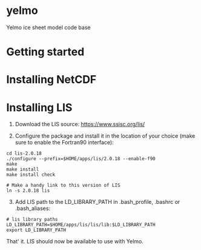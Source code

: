 # yelmo
Yelmo ice sheet model code base



# Getting started 




# Installing NetCDF



# Installing LIS

1. Download the LIS source:
https://www.ssisc.org/lis/

2. Configure the package and install it
in the location of your choice (make sure to enable the Fortran90 interface):
```
cd lis-2.0.18
./configure --prefix=$HOME/apps/lis/2.0.18 --enable-f90
make
make install
make install check

# Make a handy link to this version of LIS
ln -s 2.0.18 lis
```

3. Add LIS path to the LD\_LIBRARY\_PATH in .bash\_profile, .bashrc or .bash\_aliases:
```
# lis library paths
LD_LIBRARY_PATH=$HOME/apps/lis/lis/lib:$LD_LIBRARY_PATH
export LD_LIBRARY_PATH
```

That' it. LIS should now be available to use with Yelmo.


